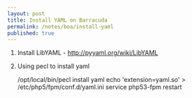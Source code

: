 ```yaml
---
layout: post
title: Install YAML on Barracuda
permalink: /notes/boa/install-yaml
published: true
---
```


1. Install LibYAML - http://pyyaml.org/wiki/LibYAML
2. Using pecl to install yaml

    /opt/local/bin/pecl install yaml
    echo 'extension=yaml.so' >  /etc/php5/fpm/conf.d/yaml.ini
    service php53-fpm restart
